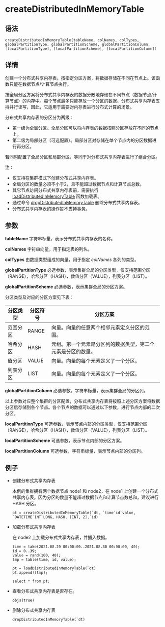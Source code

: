 # createDistributedInMemoryTable

## 语法

`createDistributedInMemoryTable(tableName, colNames,
colTypes, globalPartitionType, globalPartitionScheme, globalPartitionColumn,
[localPartitionType], [localPartitionScheme], [localPartitionColumn])`

## 详情

创建一个分布式共享内存表，按指定分区方案，将数据存储在不同在节点上。该函数只能在数据节点/计算节点执行。

按全局分区方案将分布式共享内存表的数据分散地存储在不同节点（数据节点/计算节点）的内存中。每个节点最多只能存放一个分区的数据。分布式共享内存表支持并行读写，因此，它适用于需要对内存表进行分布式计算的场景。

分布式共享内存表的分区分为两级：

* 第一级为全局分区。全局分区可以将内存表的数据按照分区存放在不同的节点上。
* 第二级为局部分区（可选配置）。局部分区对存储在单个节点内的分区数据进行再分区。

若同时配置了全局分区和局部分区，等同于对分布式共享内存表进行了组合分区。

注：

* 仅支持在集群模式下创建分布式共享内存表。
* 全局分区的数量必须不小于2，且不能超过数据节点和计算节点总数。
* 其它节点访问分布式共享内存表前，需要执行 [loadDistributedInMemoryTable](../l/loadDistributedInMemoryTable.html) 函数加载表。
* 通过命令 [dropDistributedInMemoryTable](../d/dropDistributedInMemoryTable.html) 删除分布式共享内存表。
* 分布式共享内存表的操作暂不支持事务。

## 参数

**tableName** 字符串标量，表示分布式共享内存表的名称。

**colNames** 字符串向量，用于指定表的列名。

**colTypes** 由数据类型组成的向量，用于指定 *colNames* 各列的类型。

**globalPartitionType**
必选参数，表示集群全局的分区类型，仅支持范围分区（RANGE），哈希分区（HASH），数值分区（VALUE），列表分区（LIST）。

**globalPartitionScheme** 必选参数，表示集群全局的分区方案。

分区类型及对应的分区方案见下表：

| 分区类型 | 分区符号 | 分区方案 |
| --- | --- | --- |
| 范围分区 | RANGE | 向量。向量的任意两个相邻元素定义分区的范围。 |
| 哈希分区 | HASH | 元组。第一个元素是分区列的数据类型，第二个元素是分区的数量。 |
| 值分区 | VALUE | 向量。向量的每个元素定义了一个分区。 |
| 列表分区 | LIST | 向量。向量的每个元素定义了一个分区。 |

**globalPartitionColumn** 必选参数，字符串标量，表示集群全局的分区列。

以上参数对应整个集群的分区配置，分布式共享内存表将按照上述分区方案将数据分区后存储到各个节点。各个节点的数据可以通过以下参数，进行节点内部的二次分区。

**localPartitionType**
可选参数，表示节点内部的分区类型，仅支持范围分区（RANGE），哈希分区（HASH），数值分区（VALUE），列表分区（LIST）。

**localPartitionScheme** 可选参数，表示节点内部的分区方案。

**localPartitionColumn** 可选参数，字符串标量，表示节点内部的分区列。

## 例子

* 创建分布式共享内存表

  本例的集群拥有两个数据节点 node1 和 node2，在 node1
  上创建一个分布式共享内存表。因为分区的数量不能超过数据节点和计算节点数总和，建议进行 HASH 分区。

  ```
  pt = createDistributedInMemoryTable(`dt, `time`id`value, `DATETIME`INT`LONG, HASH, [INT, 2],`id)
  ```
* 加载分布式共享内存表

  在 node2 上加载分布式共享内存表，并插入数据。

  ```
  time = take(2021.08.20 00:00:00..2021.08.30 00:00:00, 40);
  id = 0..39;
  value = rand(100, 40);
  tmp = table(time, id, value);

  pt = loadDistributedInMemoryTable(`dt)
  pt.append!(tmp);

  select * from pt;
  ```
* 查看分布式共享内存表是否存在。

  ```
  objs(true)
  ```
* 删除分布式共享内存表

  ```
  dropDistributedInMemoryTable(`dt)
  ```

